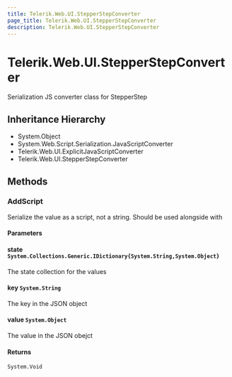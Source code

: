 ```yaml
---
title: Telerik.Web.UI.StepperStepConverter
page_title: Telerik.Web.UI.StepperStepConverter
description: Telerik.Web.UI.StepperStepConverter
---
```


# Telerik.Web.UI.StepperStepConverter

Serialization JS converter class for StepperStep

## Inheritance Hierarchy

* System.Object
* System.Web.Script.Serialization.JavaScriptConverter
* Telerik.Web.UI.ExplicitJavaScriptConverter
* Telerik.Web.UI.StepperStepConverter

## Methods

###  AddScript

Serialize the value as a script, not a string. Should be used alongside with

#### Parameters

#### state `System.Collections.Generic.IDictionary{System.String,System.Object}`

The state collection for the values

#### key `System.String`

The key in the JSON object

#### value `System.Object`

The value in the JSON obejct

#### Returns

`System.Void` 

